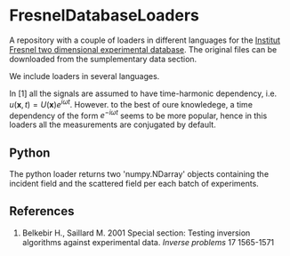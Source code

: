# FresnelDatabaseLoaders
A repository with a couple of loaders in different languages for the [Institut Fresnel two dimensional experimental database](https://iopscience.iop.org/article/10.1088/0266-5611/17/6/301). The original files can be downloaded from the sumplementary data section. 

We include loaders in several languages.


In [1] all the signals are assumed to have time-harmonic dependency, i.e. $u(\mathbf{x},t)=U(\mathbf{x})e^{i\omega t}$. However. to the best of oure knowledege, a time dependency of the form $e^{-i\omega t}$ seems to be more popular, hence in this loaders all the measurements are conjugated by default. 

## Python

The python loader returns two 'numpy.NDarray'  objects containing the incident field and the scattered field per each batch of experiments.



## References

1. Belkebir H., Saillard M. 2001 Special section: Testing inversion algorithms against experimental data. _Inverse problems_ 17 1565-1571 




